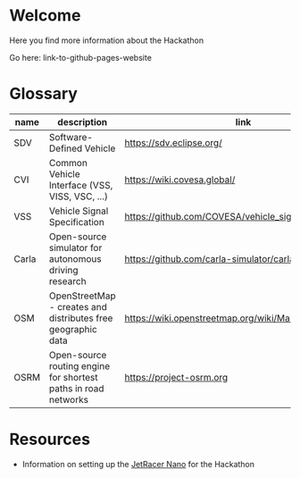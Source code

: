 # Welcome
Here you find more information about the Hackathon

Go here: link-to-github-pages-website

# Glossary
|name|description|link|
|--------------|-----------|------------|
| SDV | Software-Defined Vehicle | https://sdv.eclipse.org/ |
| CVI | Common Vehicle Interface (VSS, VISS, VSC, ...) | https://wiki.covesa.global/ |
| VSS | Vehicle Signal Specification | https://github.com/COVESA/vehicle_signal_specification |
| Carla | Open-source simulator for autonomous driving research | https://github.com/carla-simulator/carla |
| OSM | OpenStreetMap - creates and distributes free geographic data | https://wiki.openstreetmap.org/wiki/Main_Page |
| OSRM | Open-source routing engine for shortest paths in road networks | https://project-osrm.org |

# Resources

- Information on setting up the [JetRacer Nano](profile/JetRacer.md) for the Hackathon
